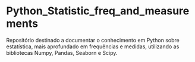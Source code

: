 # Python_Statistic_freq_and_measurements
Repositório destinado a documentar o conhecimento em Python sobre estatística, mais aprofundado em frequências e medidas, utilizando as bibliotecas Numpy, Pandas, Seaborn e Scipy.
